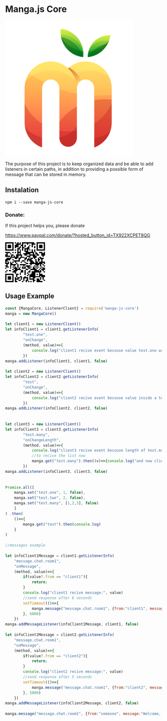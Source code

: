 # Manga.js Core

![manga.js logo](https://github.com/state-machine-solutions/State-Machine-Solutions-Documentation/blob/main/manga_logo.png?raw=true)

The purpose of this project is to keep organized data and be able to add listeners in certain paths, in addition to providing a possible form of message that can be stored in memory.

## Instalation

```
npm i --save manga-js-core

```

### Donate:

If this project helps you, please donate

https://www.paypal.com/donate/?hosted_button_id=TX922XCPET8QG

![donation qrcode image](https://github.com/state-machine-solutions/State-Machine-Solutions-Documentation/blob/main/donations_QRcode.png?raw=true)

## Usage Example

```js
const {MangaCore, ListenerClient} = require('manga-js-core')
manga = new MangaCore()

let client1 = new ListenerClient()
let infoClient1 = client1.getListenerInfo(
        "test.one",
        "onChange",
        (method, value)=>{
            console.log("client1 recive event becouse value test.one was changed", value)
        })
manga.addListener(infoClient1, client1, false)

let client2 = new ListenerClient()
let infoClient2 = client2.getListenerInfo(
        "test",
        "onChange",
        (method, value)=>{
            console.log("client2 recive event becouse value inside a test was changed", value)
        })
manga.addListener(infoClient2, client2, false)


let client3 = new ListenerClient()
let infoClient3 = client3.getListenerInfo(
        "test.many",
        "onChangeLength",
        (method, value)=>{
            console.log("client3 recive event becouse length of test.many was changed", value)
            //to recive the list now
            manga.get("test.many").then((v)=>{console.log("and now client 3 get value of many:", v)})
        })
manga.addListener(infoClient3, client3, false)


Promise.all([
    manga.set("test.one", 1, false),
    manga.set("test.two", 2, false),
    manga.set("test.many", [1,2,3], false)
    ]
) .then(
    ()=>{
        manga.get("test").then(console.log)
    }
)

//messages example

let infoClient1Message = client1.getListenerInfo(
    "message.chat.room1",
    "onMessage",
    (method, value)=>{
        if(value?.from == "client1"){
            return;
        }
        console.log("client1 recive message:", value)
        //send response after 6 seconds
        setTimeout(()=>{
            manga.message("message.chat.room1", {from:"client1", message:"Hi, "+new Date()})
        }, 6000)
    })
manga.addMessageListener(infoClient1Message, client1, false)

let infoClient2Message = client2.getListenerInfo(
    "message.chat.room1",
    "onMessage",
    (method, value)=>{
        if(value?.from == "client2"){
            return;
        }
        console.log("client2 recive message:", value)
        //send response after 5 seconds
        setTimeout(()=>{
            manga.message("message.chat.room1", {from:"client2", message:"Hello, "+new Date()})
        }, 5000)
    })
manga.addMessageListener(infoClient2Message, client2, false)

manga.message("message.chat.room1", {from:"someone", message:"Welcome, "+new Date()})

```
